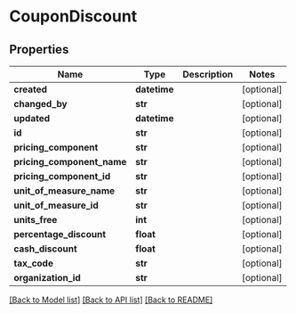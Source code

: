 # CouponDiscount

## Properties
Name | Type | Description | Notes
------------ | ------------- | ------------- | -------------
**created** | **datetime** |  | [optional] 
**changed_by** | **str** |  | [optional] 
**updated** | **datetime** |  | [optional] 
**id** | **str** |  | [optional] 
**pricing_component** | **str** |  | [optional] 
**pricing_component_name** | **str** |  | [optional] 
**pricing_component_id** | **str** |  | [optional] 
**unit_of_measure_name** | **str** |  | [optional] 
**unit_of_measure_id** | **str** |  | [optional] 
**units_free** | **int** |  | [optional] 
**percentage_discount** | **float** |  | [optional] 
**cash_discount** | **float** |  | [optional] 
**tax_code** | **str** |  | [optional] 
**organization_id** | **str** |  | [optional] 

[[Back to Model list]](../README.md#documentation-for-models) [[Back to API list]](../README.md#documentation-for-api-endpoints) [[Back to README]](../README.md)

